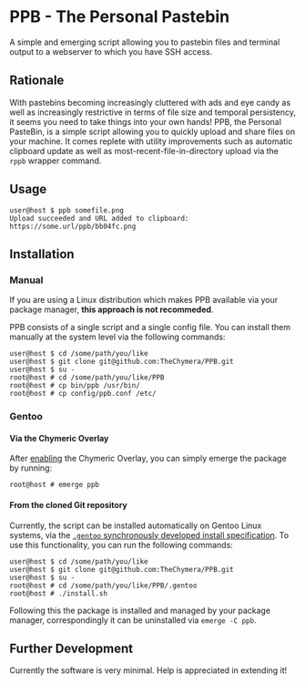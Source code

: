 # PPB - The Personal Pastebin

A simple and emerging script allowing you to pastebin files and terminal output to a webserver to which you have SSH access.

## Rationale

With pastebins becoming increasingly cluttered with ads and eye candy as well as increasingly restrictive in terms of file size and temporal persistency, it seems you need to take things into your own hands!
PPB, the Personal PasteBin, is a simple script allowing you to quickly upload and share files on your machine.
It comes replete with utility improvements such as automatic clipboard update as well as most-recent-file-in-directory upload via the `rppb` wrapper command.

## Usage

```console
user@host $ ppb somefile.png
Upload succeeded and URL added to clipboard:
https://some.url/ppb/bb04fc.png
```

## Installation

### Manual

If you are using a Linux distribution which makes PPB available via your package manager, **this approach is not recommeded**.

PPB consists of a single script and a single config file.
You can install them manually at the system level via the following commands:

```console
user@host $ cd /some/path/you/like
user@host $ git clone git@github.com:TheChymera/PPB.git
user@host $ su -
root@host # cd /some/path/you/like/PPB
root@host # cp bin/ppb /usr/bin/
root@host # cp config/ppb.conf /etc/
```

### Gentoo

#### Via the Chymeric Overlay

After [enabling](https://github.com/TheChymera/overlay#install) the Chymeric Overlay, you can simply emerge the package by running:

```console
root@host # emerge ppb
```

#### From the cloned Git repository

Currently, the script can be installed automatically on Gentoo Linux systems, via the [`.gentoo` synchronously developed install specification](http://chymera.eu/docs/dominik_semesterarbeit.pdf).
To use this functionality, you can run the following commands:

```console
user@host $ cd /some/path/you/like 
user@host $ git clone git@github.com:TheChymera/PPB.git 
user@host $ su -
root@host # cd /some/path/you/like/PPB/.gentoo
root@host # ./install.sh
```

Following this the package is installed and managed by your package manager, correspondingly it can be uninstalled via `emerge -C ppb`.

## Further Development

Currently the software is very minimal.
Help is appreciated in extending it!
